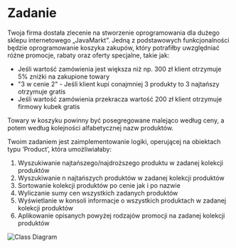# Zadanie

Twoja firma dostała zlecenie na stworzenie oprogramowania dla dużego sklepu
internetowego „JavaMarkt”. Jedną z podstawowych funkcjonalności będzie
oprogramowanie koszyka zakupów, który potrafiłby uwzględniać różne promocje, rabaty
oraz oferty specjalne, takie jak:

* Jeśli wartość zamówienia jest większa niż np. 300 zł klient otrzymuje 5% zniżki na zakupione towary
* "3 w cenie 2" - Jeśli klient kupi conajmniej 3 produkty to 3 najtańszy otrzymuje gratis
* Jeśli wartość zamówienia przekracza wartość 200 zł klient otrzymuje firmowy
kubek gratis

Towary w koszyku powinny być posegregowane malejąco według ceny, a potem według
kolejności alfabetycznej nazw produktów.

Twoim zadaniem jest zaimplementowanie logiki, operującej na obiektach typu ‘Product’,
która umożliwiałaby: 

1. Wyszukiwanie najtańszego/najdroższego produktu w zadanej kolekcji produktów
2. Wyszukiwanie n najtańszych produktów w zadanej kolekcji
produktów
3. Sortowanie kolekcji produktów po cenie jak i po nazwie
4. Wyliczanie sumy cen wszystkich zadanych produktów
5. Wyświetlanie w konsoli informacje o wszystkich produktach w zadanej kolekcji
produktów
6. Aplikowanie opisanych powyżej rodzajów promocji na zadanej kolekcji produktów 


![Class Diagram](http://www.plantuml.com/plantuml/proxy?src=https://raw.githubusercontent.com/PJMPR/lab03-intruduction-to-classes/main/UML/Instance.puml)
